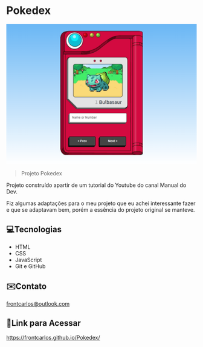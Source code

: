 # Pokedex

![preview](./github/pokedex.png)

> Projeto Pokedex  

Projeto construído apartir de um tutorial do Youtube do canal Manual do Dev.

Fiz algumas adaptações para o meu projeto que eu achei interessante fazer e que se adaptavam bem, porém a essência do projeto original se manteve.

## 💻Tecnologias

- HTML
- CSS
- JavaScript
- Git e GitHub

## ✉️Contato

frontcarlos@outlook.com

## 🔗Link para Acessar
https://frontcarlos.github.io/Pokedex/